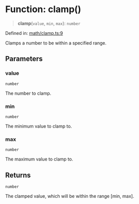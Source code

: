 # Function: clamp()

> **clamp**(`value`, `min`, `max`): `number`

Defined in: [math/clamp.ts:9](https://github.com/Forge-Game-Engine/Forge/blob/7b95769650b59c5ba12aa490e41717344ca6bf1e/src/math/clamp.ts#L9)

Clamps a number to be within a specified range.

## Parameters

### value

`number`

The number to clamp.

### min

`number`

The minimum value to clamp to.

### max

`number`

The maximum value to clamp to.

## Returns

`number`

The clamped value, which will be within the range [min, max].
